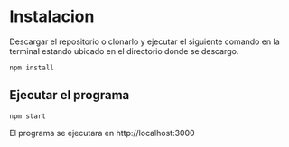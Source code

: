 # Instalacion

Descargar el repositorio o clonarlo y ejecutar el siguiente comando en la terminal estando ubicado en el directorio donde se descargo.

```
npm install
```

## Ejecutar el programa

```
npm start
```

El programa se ejecutara en http://localhost:3000
